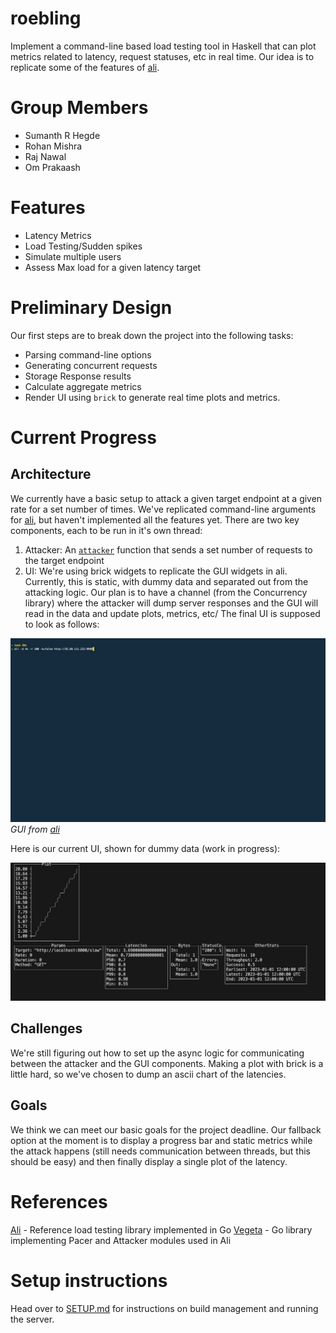 # roebling

Implement a command-line based load testing tool in Haskell that can plot metrics related to latency, request statuses, etc in real time. Our idea is to replicate some of the features of [ali](https://github.com/nakabonne/ali).

# Group Members
- Sumanth R Hegde
- Rohan Mishra
- Raj Nawal
- Om Prakaash

# Features
- Latency Metrics
- Load Testing/Sudden spikes
- Simulate multiple users
- Assess Max load for a given latency target

# Preliminary Design
Our first steps are to break down the project into the following tasks:
- Parsing command-line options
- Generating concurrent requests
- Storage Response results
- Calculate aggregate metrics
- Render UI using `brick` to generate real time plots and metrics.

# Current Progress
## Architecture
We currently have a basic setup to attack a given target endpoint at a given rate for a set number of times. We've replicated command-line arguments for [ali](https://github.com/nakabonne/ali), but haven't implemented all the features yet. There are two key components, each to be run in it's own thread: 
1. Attacker: An [`attacker`](./src/Lib.hs) function that sends a set number of requests to the target endpoint
2. UI: We're using brick widgets to replicate the GUI widgets in ali. Currently, this is static, with dummy data and separated out from the attacking logic. Our plan is to have a channel (from the Concurrency library) where the attacker will dump server responses and the GUI will read in the data and update plots, metrics, etc/
The final UI is supposed to look as follows:

![Ali demo](images/ali.gif)
_GUI from [ali](https://github.com/nakabonne/ali)_

Here is our current UI, shown for dummy data (work in progress):

![Our ui](images/cur_progress.png)

## Challenges
We're still figuring out how to set up the async logic for communicating between the attacker and the GUI components. Making a plot with brick is a little hard, so we've chosen to dump an ascii chart of the latencies. 

## Goals
We think we can meet our basic goals for the project deadline. Our fallback option at the moment is to display a progress bar and static metrics while the attack happens (still needs communication between threads, but this should be easy) and then finally display a single plot of the latency.

# References
[Ali](https://github.com/nakabonne/ali) - Reference load testing library implemented in Go
[Vegeta](https://github.com/tsenart/vegeta) - Go library implementing Pacer and Attacker modules used in Ali 


# Setup instructions

Head over to [SETUP.md](/SETUP.md) for instructions on build management and running the server.
